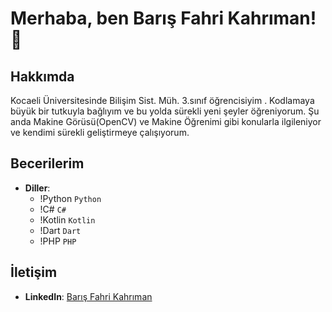 # Merhaba, ben Barış Fahri Kahrıman! 👋



## Hakkımda
Kocaeli Üniversitesinde Bilişim Sist. Müh. 3.sınıf öğrencisiyim .
Kodlamaya büyük bir tutkuyla bağlıyım ve bu yolda sürekli yeni şeyler öğreniyorum.
Şu anda Makine Görüsü(OpenCV) ve Makine Öğrenimi gibi konularla ilgileniyor ve kendimi sürekli geliştirmeye çalışıyorum.

## Becerilerim
- **Diller**:
  - !Python `Python`
  - !C# `C#`
  - !Kotlin `Kotlin`
  - !Dart `Dart`
  - !PHP `PHP`


## İletişim
- **LinkedIn**: [Barış Fahri Kahrıman](https://www.linkedin.com/in/bar%C4%B1%C5%9F-fahri-kahr%C4%B1man/)


